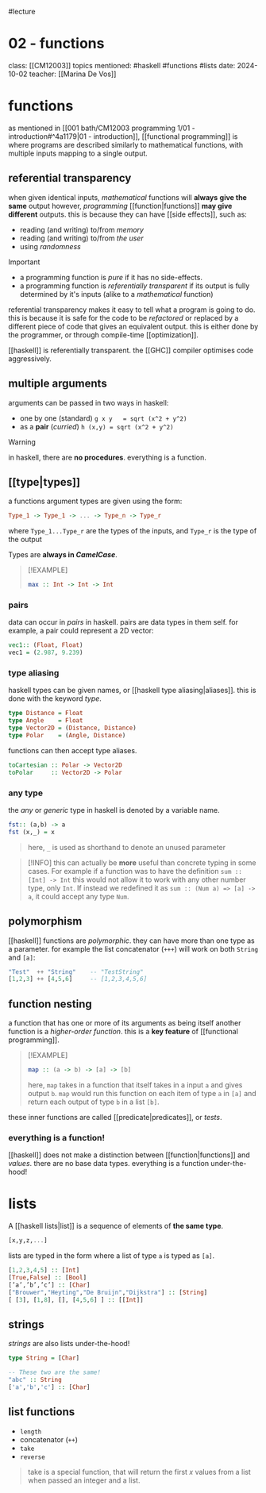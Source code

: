 #lecture 
# 02 - functions
class: [[CM12003]]
topics mentioned: #haskell #functions #lists 
date: 2024-10-02
teacher: [[Marina De Vos]]

# functions
as mentioned in [[001 bath/CM12003 programming 1/01 - introduction#^4a1179|01 - introduction]], [[functional programming]] is where programs are described similarly to mathematical functions, with multiple inputs mapping to a single output.

## referential transparency
when given identical inputs, *mathematical* functions will **always** **give the same** output
however, *programming* [[function|functions]] **may give different** outputs.
this is because they can have [[side effects]], such as:
+ reading (and writing) to/from *memory*
+ reading (and writing) to/from *the user*
+ using *randomness*

> [!IMPORTANT]
> + a programming function is *pure* if it has no side-effects.
> + a programming function is *referentially transparent* if its output is fully determined by it's inputs (alike to a *mathematical* function)

referential transparency makes it easy to tell what a program is going to do.
this is because it is safe for the code to be *refactored* or replaced by a different piece of code that gives an equivalent output. this is either done by the programmer, or through compile-time [[optimization]].

[[haskell]] is referentially transparent. the [[GHC]] compiler optimises code aggressively. 


## multiple arguments
arguments can be passed in two ways in haskell:
+ one by one (standard)
	`g x y   = sqrt (x^2 + y^2)`
+ as a **pair** (*curried*)
	`h (x,y) = sqrt (x^2 + y^2)`

> [!WARNING]
> in haskell, there are **no procedures**. everything is a function.
## [[type|types]]
a functions argument types are given using the form:
```haskell
Type_1 -> Type_1 -> ... -> Type_n -> Type_r
```
where `Type_1...Type_r` are the types of the inputs, and `Type_r` is the type of the output

Types are **always in *CamelCase***.

> [!EXAMPLE]
> ```haskell
> max :: Int -> Int -> Int
> ```
### pairs
data can occur in *pairs* in haskell. pairs are data types in them self. for example, a pair could represent a 2D vector:
```haskell
vec1:: (Float, Float)
vec1 = (2.987, 9.239)
```
### type aliasing
haskell types can be given names, or [[haskell type aliasing|aliases]].
this is done with the keyword *type*.
```haskell
type Distance = Float
type Angle    = Float
type Vector2D = (Distance, Distance)
type Polar    = (Angle, Distance)
```
functions can then accept type aliases.
```haskell
toCartesian :: Polar -> Vector2D
toPolar     :: Vector2D -> Polar
```

### any type
the *any* or *generic* type in haskell is denoted by a variable name.

```haskell
fst:: (a,b) -> a
fst (x,_) = x
```

> here, `_` is used as shorthand to denote an unused parameter

> [!INFO]
> this can actually be **more** useful than concrete typing in some cases. For example if a function was to have the definition `sum :: [Int] -> Int` this would not allow it to work with any other number type, only `Int`. If instead we redefined it as `sum :: (Num a) => [a] -> a`, it could accept any type `Num`.
## polymorphism
[[haskell]] functions are *polymorphic*. they can have more than one type as a parameter.
for example the list concatenator (`+++`) will work on both `String` and `[a]`:
```haskell
"Test"  ++ "String"    -- "TestString"
[1,2,3] ++ [4,5,6]     -- [1,2,3,4,5,6]
```
## function nesting
a function that has one or more of its arguments as being itself another function is a *higher-order function*. this is a **key feature** of [[functional programming]].
> [!EXAMPLE]
>```haskell
>map :: (a -> b) -> [a] -> [b]
>```
>here, `map` takes in a function that itself takes in a input `a` and gives output `b`. `map` would run this function on each item of type `a` in `[a]` and return each output of type `b` in a list `[b]`.

these inner functions are called [[predicate|predicates]], or *tests*.
### everything is a function!
[[haskell]] does not make a distinction between [[function|functions]] and *values*. there are no base data types. everything is a function under-the-hood!
# lists
A [[haskell lists|list]] is a sequence of elements of **the same type**.
```haskell
[x,y,z,...]
```
lists are typed in the form where a list of type `a` is typed as `[a]`.
```haskell
[1,2,3,4,5] :: [Int]
[True,False] :: [Bool]
[’a’,’b’,’c’] :: [Char]
["Brouwer","Heyting","De Bruijn","Dijkstra"] :: [String]
[ [3], [1,8], [], [4,5,6] ] :: [[Int]]
```
## strings
*strings* are also lists under-the-hood!
```haskell
type String = [Char]

-- These two are the same!
"abc" :: String
['a','b','c'] :: [Char]
```

## list functions
+ `length`
+ concatenator (`++`)
+ `take`
+ `reverse`
> take is a special function, that will return the first *x* values from a list when passed an integer and a list.

